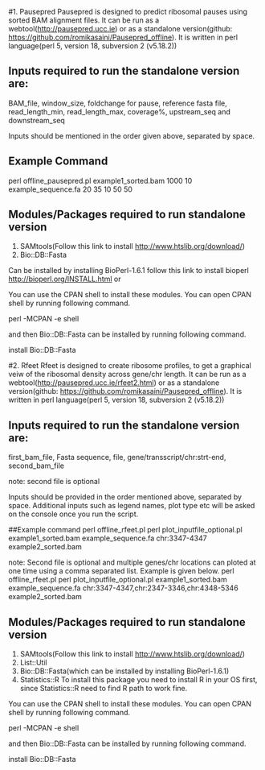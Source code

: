 #1. Pausepred
Pausepred is designed to predict ribosomal pauses using sorted BAM alignment files. It can be run as a webtool(http://pausepred.ucc.ie) or as a standalone version(github: https://github.com/romikasaini/Pausepred_offline).
It is written in perl language(perl 5, version 18, subversion 2 (v5.18.2))

## Inputs required to run the standalone version are:

BAM_file, window_size, foldchange for pause, reference fasta file, read_length_min, read_length_max, coverage%, upstream_seq and downstream_seq

Inputs should be mentioned in the order given above, separated by space.

## Example Command
perl offline_pausepred.pl example1_sorted.bam 1000 10 example_sequence.fa 20 35 10 50 50


## Modules/Packages required to run standalone version
1. SAMtools(Follow this link to install http://www.htslib.org/download/)
1. Bio::DB::Fasta

Can be installed by installing BioPerl-1.6.1 follow this link to install bioperl http://bioperl.org/INSTALL.html
or 

You can use the CPAN shell to install these modules. You can open CPAN shell by running following command.

perl -MCPAN -e shell

and then Bio::DB::Fasta can be installed by running following command.

install Bio::DB::Fasta


#2. Rfeet
Rfeet is designed to create ribosome profiles, to get a graphical veiw of the ribosomal density across gene/chr length. It can be run as a webtool(http://pausepred.ucc.ie/rfeet2.html) or as a standalone version(github: https://github.com/romikasaini/Pausepred_offline).
It is written in perl language(perl 5, version 18, subversion 2 (v5.18.2))

## Inputs required to run the standalone version are:
first_bam_file, Fasta sequence, file, gene/transscript/chr:strt-end, second_bam_file

note: second file is optional

Inputs should be provided in the order mentioned above, separated by space. Additional inputs such as legend names, plot type etc will be asked on the console once you run the script.

##Example command
perl offline_rfeet.pl perl plot_inputfile_optional.pl example1_sorted.bam example_sequence.fa chr:3347-4347 example2_sorted.bam

note: Second file is optional and multiple genes/chr locations can ploted at one time using a comma separated list. Example is given below.
perl offline_rfeet.pl perl plot_inputfile_optional.pl example1_sorted.bam example_sequence.fa chr:3347-4347,chr:2347-3346,chr:4348-5346 example2_sorted.bam

## Modules/Packages required to run standalone version
1. SAMtools(Follow this link to install http://www.htslib.org/download/)
2. List::Util
3. Bio::DB::Fasta(which can be installed by installing BioPerl-1.6.1)
4. Statistics::R
To install this package you need to install R in your OS first, since Statistics::R need to find R path to work fine. 


You can use the CPAN shell to install these modules. You can open CPAN shell by running following command.

perl -MCPAN -e shell

and then Bio::DB::Fasta can be installed by running following command.

install Bio::DB::Fasta
